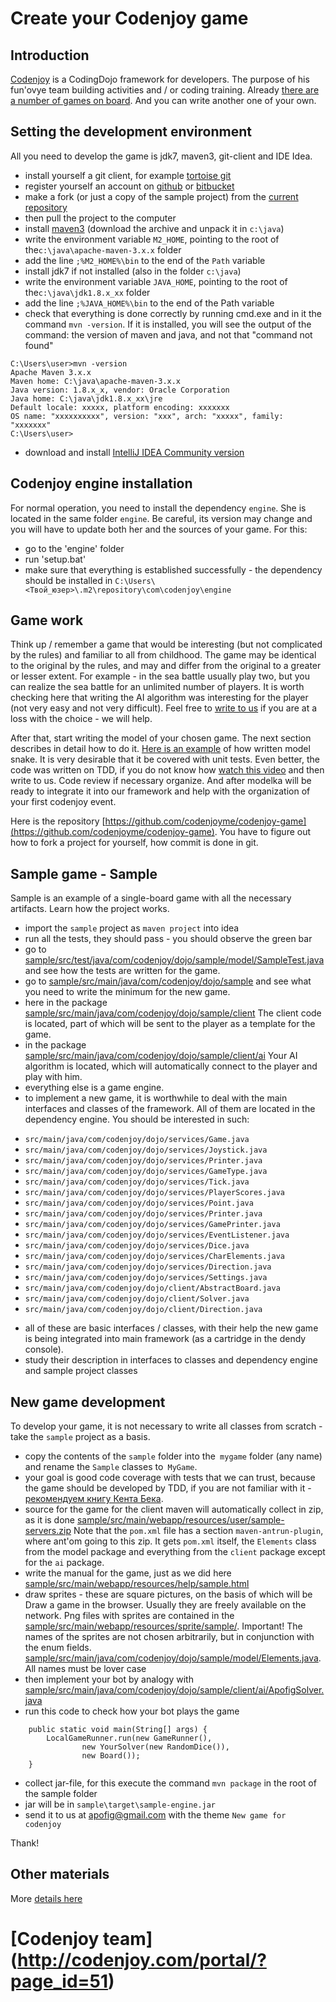 Create your Codenjoy game
==============

Introduction
--------------
[Codenjoy](http://codenjoy.com) is a CodingDojo framework for developers. The purpose of his fun'ovye
team building activities and / or coding training.
Already [there are a number of games on board](http://codenjoy.com/codenjoy-contest).
And you can write another one of your own.

Setting the development environment
--------------
All you need to develop the game is jdk7, maven3, git-client and IDE Idea.

- install yourself a git client, for example [tortoise git](https://code.google.com/p/tortoisegit/)
- register yourself an account on [github](http://github.com) or [bitbucket](http://bitbucket.org)
- make a fork (or just a copy of the sample project) from the [current repository](https://github.com/codenjoyme/codenjoy-game)
- then pull the project to the computer
- install [maven3](https://maven.apache.org/download.cgi) (download the archive and unpack it in `c:\java`)
- write the environment variable `M2_HOME`, pointing to the root of the`c:\java\apache-maven-3.x.x` folder
- add the line `;%M2_HOME%\bin` to the end of the `Path` variable
- install jdk7 if not installed (also in the folder `c:\java`)
- write the environment variable `JAVA_HOME`, pointing to the root of the`c:\java\jdk1.8.x_xx` folder
- add the line `;%JAVA_HOME%\bin` to the end of the Path variable
- check that everything is done correctly by running cmd.exe and in it the command `mvn -version`.
If it is installed, you will see the output of the command: the version of maven and java, and not that "command not found"
```
C:\Users\user>mvn -version
Apache Maven 3.x.x
Maven home: C:\java\apache-maven-3.x.x
Java version: 1.8.x_x, vendor: Oracle Corporation
Java home: C:\java\jdk1.8.x_xx\jre
Default locale: xxxxx, platform encoding: xxxxxxx
OS name: "xxxxxxxxxx", version: "xxx", arch: "xxxxx", family: "xxxxxxx"
C:\Users\user>
```
- download and install [IntelliJ IDEA Community version](https://www.jetbrains.com/idea/download/)

Codenjoy engine installation
--------------

For normal operation, you need to install the dependency `engine`. She is located
in the same folder `engine`. Be careful, its version may change and you will have to
update both her and the sources of your game. For this:

- go to the 'engine' folder
- run 'setup.bat'
- make sure that everything is established successfully - the dependency should be
installed in `C:\Users\<Твой_юзер>\.m2\repository\com\codenjoy\engine`

Game work
--------------

Think up / remember a game that would be interesting (but not complicated by the rules) and
familiar to all from childhood. The game may be identical to the original by the rules, and may
and differ from the original to a greater or lesser extent. For example - in the sea battle usually
play two, but you can realize the sea battle for an unlimited number of players.
It is worth checking here that writing the AI ​​algorithm was interesting for the player (not very easy
and not very difficult). Feel free to [write to us](http://codenjoy.com/portal/?page_id=51)
if you are at a loss with the choice - we will help.

After that, start writing the model of your chosen game. The next section describes in detail
how to do it. [Here is an example](http://apofig.blogspot.com/2011/10/9-tdd.html) of how
written model snake. It is very desirable that it be covered with unit tests.
Even better, the code was written on TDD, if you do not know how [watch this video](https://vimeo.com/54862036)
and then write to us. Code review if necessary organize. And after modelka
will be ready to integrate it into our framework and help with the organization of your first
codenjoy event.

Here is the repository [https://github.com/codenjoyme/codenjoy-game](https://github.com/codenjoyme/codenjoy-game).
You have to figure out how to fork a project for yourself, how commit is done in git.

Sample game - Sample
--------------

Sample is an example of a single-board game with all the necessary artifacts. Learn how the project works.

- import the `sample` project as `maven project` into idea
- run all the tests, they should pass - you should observe the green bar
- go to [sample/src/test/java/com/codenjoy/dojo/sample/model/SampleTest.java](https://github.com/codenjoyme/codenjoy-game/blob/master/sample/src/test/java/com/codenjoy/dojo/sample/model/SampleTest.java)
and see how the tests are written for the game.
- go to [sample/src/main/java/com/codenjoy/dojo/sample](https://github.com/codenjoyme/codenjoy-game/blob/master/sample/src/main/java/com/codenjoy/dojo/sample)
and see what you need to write the minimum for the new game.
- here in the package [sample/src/main/java/com/codenjoy/dojo/sample/client](https://github.com/codenjoyme/codenjoy-game/blob/master/sample/src/main/java/com/codenjoy/dojo/sample/client)
The client code is located, part of which will be sent to the player as a template for the game.
- in the package [sample/src/main/java/com/codenjoy/dojo/sample/client/ai](https://github.com/codenjoyme/codenjoy-game/blob/master/sample/src/main/java/com/codenjoy/dojo/sample/client/ai)
Your AI algorithm is located, which will automatically connect to the player and play with him.
- everything else is a game engine.
- to implement a new game, it is worthwhile to deal with the main interfaces and classes of the framework.
All of them are located in the dependency engine. You should be interested in such:
* `src/main/java/com/codenjoy/dojo/services/Game.java`
* `src/main/java/com/codenjoy/dojo/services/Joystick.java`
* `src/main/java/com/codenjoy/dojo/services/Printer.java`
* `src/main/java/com/codenjoy/dojo/services/GameType.java`
* `src/main/java/com/codenjoy/dojo/services/Tick.java`
* `src/main/java/com/codenjoy/dojo/services/PlayerScores.java`
* `src/main/java/com/codenjoy/dojo/services/Point.java`
* `src/main/java/com/codenjoy/dojo/services/Printer.java`
* `src/main/java/com/codenjoy/dojo/services/GamePrinter.java`
* `src/main/java/com/codenjoy/dojo/services/EventListener.java`
* `src/main/java/com/codenjoy/dojo/services/Dice.java`
* `src/main/java/com/codenjoy/dojo/services/CharElements.java`
* `src/main/java/com/codenjoy/dojo/services/Direction.java`
* `src/main/java/com/codenjoy/dojo/services/Settings.java`
* `src/main/java/com/codenjoy/dojo/client/AbstractBoard.java`
* `src/main/java/com/codenjoy/dojo/client/Solver.java`
* `src/main/java/com/codenjoy/dojo/client/Direction.java`
- all of these are basic interfaces / classes, with their help the new game is being integrated into
main framework (as a cartridge in the dendy console).
- study their description in interfaces to classes and dependency engine and sample project classes

New game development
--------------

To develop your game, it is not necessary to write all classes from scratch - take the `sample` project as a basis.

- copy the contents of the `sample` folder into the` mygame` folder (any name) and rename the `Sample` classes to` MyGame`.
- your goal is good code coverage with tests that we can trust,
because the game should be developed by TDD, if you are not familiar with it -
[рекомендуем книгу Кента Бека](http://www.ozon.ru/context/detail/id/1501671/).
- source for the game for the client maven will automatically collect in zip, as it is done
[sample/src/main/webapp/resources/user/sample-servers.zip](https://github.com/codenjoyme/codenjoy-game/blob/master/sample/src/main/webapp/resources/user)
Note that the `pom.xml` file has a section `maven-antrun-plugin`,
where ant'om going to this zip. It gets `pom.xml` itself,
the `Elements` class from the model package and everything from the `client` package except for the `ai` package.
- write the manual for the game, just as we did here
[sample/src/main/webapp/resources/help/sample.html](https://github.com/codenjoyme/codenjoy-game/blob/master/sample/src/main/webapp/resources/help/sample.html)
- draw sprites - these are square pictures, on the basis of which will be
Draw a game in the browser. Usually they are freely available on the network.
Png files with sprites are contained in the [sample/src/main/webapp/resources/sprite/sample/](https://github.com/codenjoyme/codenjoy-game/blob/master/sample/src/main/webapp/resources/sprite/sample).
Important! The names of the sprites are not chosen arbitrarily, but in conjunction with the enum fields.
[sample/src/main/java/com/codenjoy/dojo/sample/model/Elements.java](https://github.com/codenjoyme/codenjoy-game/blob/master/sample/src/main/java/com/codenjoy/dojo/sample/model/Elements.java).
All names must be lover case
- then implement your bot by analogy with [sample/src/main/java/com/codenjoy/dojo/sample/client/ai/ApofigSolver.java](https://github.com/codenjoyme/codenjoy-game/blob/master/sample/src/main/java/com/codenjoy/dojo/sample/client/ai/ApofigSolver.java)
- run this code to check how your bot plays the game
```
    public static void main(String[] args) {
        LocalGameRunner.run(new GameRunner(),
                new YourSolver(new RandomDice()),
                new Board());
    }
```
- collect jar-file, for this execute the command `mvn package` in the root of the sample folder
- jar will be in `sample\target\sample-engine.jar`
- send it to us at [apofig@gmail.com](mailto:apofig@gmail.com) with the theme `New game for codenjoy`

Thank!

Other materials
--------------
More [details here](https://github.com/codenjoyme/codenjoy)

[Codenjoy team] (http://codenjoy.com/portal/?page_id=51)
===========